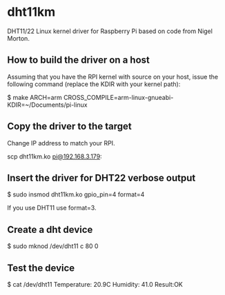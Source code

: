 dht11km
=======

DHT11/22 Linux kernel driver for Raspberry Pi based on code from Nigel Morton.

How to build the driver on a host
---------------------------------

Assuming that you have the RPI kernel with source on your host, issue the following command (replace the KDIR with your kernel path):

$ make ARCH=arm CROSS_COMPILE=arm-linux-gnueabi- KDIR=~/Documents/pi-linux

Copy the driver to the target
-----------------------------

Change IP address to match your RPI.

scp dht11km.ko pi@192.168.3.179:


Insert the driver for DHT22 verbose output
------------------------------------------

$ sudo insmod dht11km.ko gpio_pin=4 format=4

If you use DHT11 use format=3.

Create a dht device
-------------------

$ sudo mknod /dev/dht11 c 80 0

Test the device
---------------

$ cat /dev/dht11 
Temperature: 20.9C
Humidity: 41.0
Result:OK

